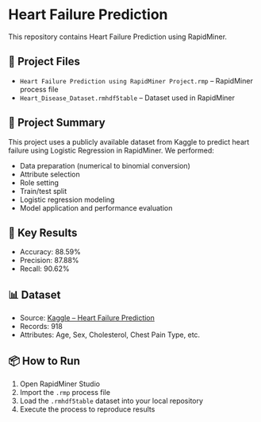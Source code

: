 # Heart Failure Prediction 

This repository contains Heart Failure Prediction using RapidMiner.

## 📁 Project Files

- `Heart Failure Prediction using RapidMiner Project.rmp` – RapidMiner process file
- `Heart_Disease_Dataset.rmhdf5table` – Dataset used in RapidMiner

## 🧠 Project Summary

This project uses a publicly available dataset from Kaggle to predict heart failure using Logistic Regression in RapidMiner. We performed:

- Data preparation (numerical to binomial conversion)
- Attribute selection
- Role setting
- Train/test split
- Logistic regression modeling
- Model application and performance evaluation

## 🎯 Key Results

- Accuracy: 88.59%
- Precision: 87.88%
- Recall: 90.62%

## 📊 Dataset

- Source: [Kaggle – Heart Failure Prediction](https://www.kaggle.com/datasets/fedesoriano/heart-failure-prediction/data)
- Records: 918
- Attributes: Age, Sex, Cholesterol, Chest Pain Type, etc.

## 📦 How to Run

1. Open RapidMiner Studio
2. Import the `.rmp` process file
3. Load the `.rmhdf5table` dataset into your local repository
4. Execute the process to reproduce results



